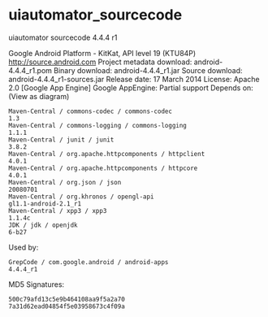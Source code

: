 # uiautomator_sourcecode
uiautomator sourcecode 4.4.4 r1 


Google Android Platform - KitKat, API level 19 (KTU84P)
http://source.android.com
Project metadata download: android-4.4.4_r1.pom
Binary download: android-4.4.4_r1.jar
Source download: android-4.4.4_r1-sources.jar
Release date: 17 March 2014
License: Apache 2.0
[Google App Engine] Google AppEngine: Partial support
Depends on:(View as diagram)

    Maven-Central / commons-codec / commons-codec
    1.3
    Maven-Central / commons-logging / commons-logging
    1.1.1
    Maven-Central / junit / junit
    3.8.2
    Maven-Central / org.apache.httpcomponents / httpclient
    4.0.1
    Maven-Central / org.apache.httpcomponents / httpcore
    4.0.1
    Maven-Central / org.json / json
    20080701
    Maven-Central / org.khronos / opengl-api
    gl1.1-android-2.1_r1
    Maven-Central / xpp3 / xpp3
    1.1.4c
    JDK / jdk / openjdk
    6-b27

Used by:

    GrepCode / com.google.android / android-apps
    4.4.4_r1

MD5 Signatures:

    500c79afd13c5e9b464108aa9f5a2a70
    7a31d62ead04854f5e03958673c4f09a



